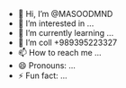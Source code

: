 - 👋 Hi, I’m @MASOODMND
- 👀 I’m interested in ...
- 🌱 I’m currently learning ...
- 💞️ I’m coll +989395223327
- 📫 How to reach me ...
- 😄 Pronouns: ...
- ⚡ Fun fact: ...

<!---
MASOODMND/MASOODMND is a ✨ special ✨ repository because its `README.md` (this file) appears on your GitHub profile.
You can click the Preview link to take a look at your changes.
--->
